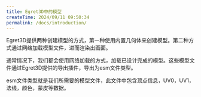```yaml
---
title: Egret3D中的模型
createTime: 2024/09/11 09:50:34
permalink: /docs/introduction/
---
```


Egret3D提供两种创建模型的方式，第一种使用内置几何体来创建模型。第二种方式通过网络加载模型文件，进而渲染出画面。

通常情况下，我们都会使用网络加载的方式，加载已设计完成的模型。这些模型文件通过Egret3D提供的导出插件，导出为esm文件类型。

esm文件类型就是我们所需要的模型文件，此文件中包含顶点信息，UV0，UV1，法线，颜色，蒙皮等数据。

